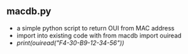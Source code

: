 ## macdb.py
* a simple python script to return OUI from MAC address
* import into existing code with from macdb import ouiread
* *print(ouiread("F4-30-B9-12-34-56"))*
